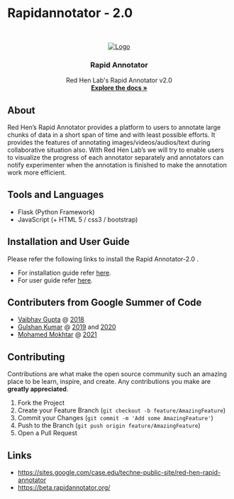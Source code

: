 # Rapidannotator - 2.0
<br />
<p align="center">
  <a href="https://sites.google.com/case.edu/techne-public-site/red-hen-rapid-annotator">
    <img src="https://user-images.githubusercontent.com/39674365/129477873-8c9b2191-8261-4ef9-a67f-94e5b57169bd.png" alt="Logo" >
  </a>

  <h3 align="center">Rapid Annotator</h3>
  <p align="center">
    Red Hen Lab's Rapid Annotator v2.0
    <br />
    <a href="./docs"><strong>Explore the docs »</strong></a>
    <br />
  </p>
</p>


## About
Red Hen’s Rapid Annotator provides a platform to users to annotate large chunks of data in a short span of time and with least possible efforts. It provides the features of annotating images/videos/audios/text during collaborative situation also. With Red Hen Lab’s we will try to enable users to visualize the progress of each annotator separately and annotators can notify experimenter when the annotation is finished to make the annotation work more efficient.


## Tools and Languages
* Flask (Python Framework)
* JavaScript (+ HTML 5 / css3 / bootstrap) 
  

## Installation and User Guide
Please refer the following links to install the Rapid Annotator-2.0 .
* For installation guide refer [here](https://github.com/RedHenLab/RapidAnnotator-2.0/blob/master/docs/installation_guide.md).
* For user guide refer [here](https://github.com/RedHenLab/RapidAnnotator-2.0/blob/master/docs/user_guide.md).

## Contributers from Google Summer of Code
- [Vaibhav Gupta](https://github.com/damnOblivious) @ [2018](https://damnoblivious.github.io/GSoC-Blog/)
- [Gulshan Kumar](https://github.com/gulshan-mittal) @ [2019](https://gulshan-mittal.github.io/GSoC19-Blog/) and [2020](https://gulshan-mittal.github.io/GSoC20-Blog/)
- [Mohamed Mokhtar](https://github.com/rrrokhtar) @ [2021](https://rrrokhtar.hashnode.dev/series/gsoc-21-redhenlab)

## Contributing

Contributions are what make the open source community such an amazing place to be learn, inspire, and create. Any contributions you make are **greatly appreciated**.

1. Fork the Project
2. Create your Feature Branch (`git checkout -b feature/AmazingFeature`)
3. Commit your Changes (`git commit -m 'Add some AmazingFeature'`)
4. Push to the Branch (`git push origin feature/AmazingFeature`)
5. Open a Pull Request


## Links
* https://sites.google.com/case.edu/techne-public-site/red-hen-rapid-annotator
* https://beta.rapidannotator.org/
